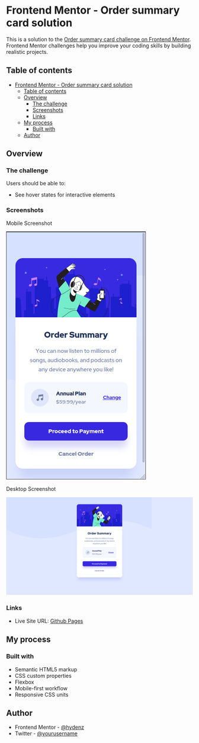 # Frontend Mentor - Order summary card solution

This is a solution to the [Order summary card challenge on Frontend Mentor](https://www.frontendmentor.io/challenges/order-summary-component-QlPmajDUj). Frontend Mentor challenges help you improve your coding skills by building realistic projects. 

## Table of contents

- [Frontend Mentor - Order summary card solution](#frontend-mentor---order-summary-card-solution)
  - [Table of contents](#table-of-contents)
  - [Overview](#overview)
    - [The challenge](#the-challenge)
    - [Screenshots](#screenshots)
    - [Links](#links)
  - [My process](#my-process)
    - [Built with](#built-with)
  - [Author](#author)

## Overview

### The challenge

Users should be able to:

- See hover states for interactive elements

### Screenshots

Mobile Screenshot

![Mobile Screenshot](./images/screenshot-mobile.png)

Desktop Screenshot

![Desktop Screenshot](./images/screenshot-desktop.png)

### Links

- Live Site URL: [Github Pages](https://hydenz.github.io/order-summary-component)

## My process

### Built with

- Semantic HTML5 markup
- CSS custom properties
- Flexbox
- Mobile-first workflow
- Responsive CSS units

## Author

- Frontend Mentor - [@hydenz](https://www.frontendmentor.io/profile/hydenz)
- Twitter - [@yourusername](https://www.twitter.com/yourusername)
